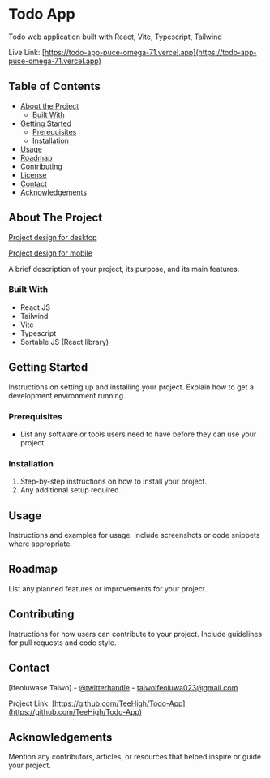 # Todo App
Todo web application built with React, Vite, Typescript, Tailwind

Live Link: [https://todo-app-puce-omega-71.vercel.app](https://todo-app-puce-omega-71.vercel.app)

## Table of Contents

- [About the Project](#about-the-project)
  - [Built With](#built-with)
- [Getting Started](#getting-started)
  - [Prerequisites](#prerequisites)
  - [Installation](#installation)
- [Usage](#usage)
- [Roadmap](#roadmap)
- [Contributing](#contributing)
- [License](#license)
- [Contact](#contact)
- [Acknowledgements](#acknowledgements)

## About The Project

[Project design for desktop](./src/design/desktop-preview.jpg)

[Project design for mobile](./src/design/mobile-design-light.jpg)

A brief description of your project, its purpose, and its main features.

### Built With

- React JS
- Tailwind
- Vite
- Typescript
- Sortable JS (React library)

## Getting Started

Instructions on setting up and installing your project. Explain how to get a development environment running.

### Prerequisites

- List any software or tools users need to have before they can use your project.

### Installation

1. Step-by-step instructions on how to install your project.
2. Any additional setup required.

## Usage

Instructions and examples for usage. Include screenshots or code snippets where appropriate.

## Roadmap

List any planned features or improvements for your project.

## Contributing

Instructions for how users can contribute to your project. Include guidelines for pull requests and code style.

## Contact

[Ifeoluwase Taiwo] - [@twitterhandle](https://twitter.com/@tee__high) - taiwoifeoluwa023@gmail.com

Project Link: [https://github.com/TeeHigh/Todo-App](https://github.com/TeeHigh/Todo-App)


## Acknowledgements

Mention any contributors, articles, or resources that helped inspire or guide your project.
